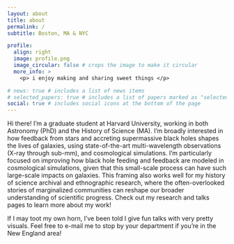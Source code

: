 ```yaml
---
layout: about
title: about
permalink: /
subtitle: Boston, MA & NYC 

profile:
  align: right
  image: profile.png
  image_circular: false # crops the image to make it circular
  more_info: >
    <p> i enjoy making and sharing sweet things </p>

# news: true # includes a list of news items
# selected_papers: true # includes a list of papers marked as "selected={true}"
social: true # includes social icons at the bottom of the page
---
```


Hi there! I’m a graduate student at Harvard University, working in both Astronomy (PhD) and the History of Science (MA). I’m broadly interested in how feedback from stars and accreting supermassive black holes shapes the lives of galaxies, using state-of-the-art multi-wavelength observations (X-ray through sub-mm), and cosmological simulations. I’m particularly focused on improving how black hole feeding and feedback are modeled in cosmological simulations, given that this small-scale process can have such large-scale impacts on galaxies. This framing also works well for my history of science archival and ethnographic research, where the often-overlooked stories of marginalized communities can reshape our broader understanding of scientific progress. Check out my research and talks pages to learn more about my work!

If I may toot my own horn, I’ve been told I give fun talks with very pretty visuals. Feel free to e-mail me to stop by your department if you’re in the New England area!

